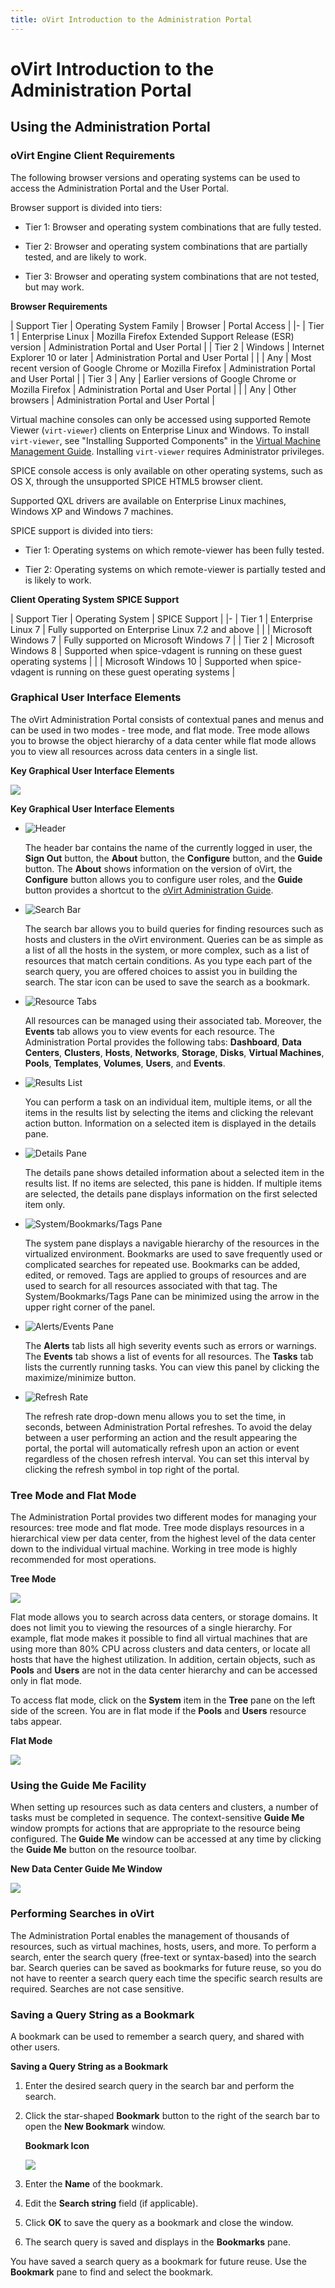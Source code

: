 ```yaml
---
title: oVirt Introduction to the Administration Portal
---
```


# oVirt Introduction to the Administration Portal

## Using the Administration Portal

### oVirt Engine Client Requirements

The following browser versions and operating systems can be used to access the Administration Portal and the User Portal.

Browser support is divided into tiers:

* Tier 1: Browser and operating system combinations that are fully tested.

* Tier 2: Browser and operating system combinations that are partially tested, and are likely to work.

* Tier 3: Browser and operating system combinations that are not tested, but may work.

**Browser Requirements**

| Support Tier | Operating System Family | Browser | Portal Access |
|-
| Tier 1 | Enterprise Linux | Mozilla Firefox Extended Support Release (ESR) version | Administration Portal and User Portal |
| Tier 2 | Windows | Internet Explorer 10 or later | Administration Portal and User Portal |
|        | Any | Most recent version of Google Chrome or Mozilla Firefox | Administration Portal and User Portal |
| Tier 3 | Any | Earlier versions of Google Chrome or Mozilla Firefox | Administration Portal and User Portal |
|        | Any | Other browsers | Administration Portal and User Portal |

Virtual machine consoles can only be accessed using supported Remote Viewer (`virt-viewer`) clients on Enterprise Linux and Windows. To install `virt-viewer`, see "Installing Supported Components" in the [Virtual Machine Management Guide](/documentation/vmm-guide/Virtual_Machine_Management_Guide/). Installing `virt-viewer` requires Administrator privileges.

SPICE console access is only available on other operating systems, such as OS X, through the unsupported SPICE HTML5 browser client.

Supported QXL drivers are available on Enterprise Linux machines, Windows XP and Windows 7 machines.

SPICE support is divided into tiers:

* Tier 1: Operating systems on which remote-viewer has been fully tested.

* Tier 2: Operating systems on which remote-viewer is partially tested and is likely to work.

**Client Operating System SPICE Support**

| Support Tier | Operating System | SPICE Support |
|-
| Tier 1 | Enterprise Linux 7 | Fully supported on Enterprise Linux 7.2 and above |
|        | Microsoft Windows 7        | Fully supported on Microsoft Windows 7 |
| Tier 2 | Microsoft Windows 8        | Supported when spice-vdagent is running on these guest operating systems |
|        | Microsoft Windows 10       | Supported when spice-vdagent is running on these guest operating systems |

### Graphical User Interface Elements

The oVirt Administration Portal consists of contextual panes and menus and can be used in two modes - tree mode, and flat mode. Tree mode allows you to browse the object hierarchy of a data center while flat mode allows you to view all resources across data centers in a single list.

**Key Graphical User Interface Elements**

![](/images/intro-admin/7336.png)

**Key Graphical User Interface Elements**

* ![Header](/images/intro-admin/172.png)

    The header bar contains the name of the currently logged in user, the **Sign Out** button, the **About** button, the **Configure** button, and the **Guide** button. The **About** shows information on the version of oVirt, the **Configure** button allows you to configure user roles, and the **Guide** button provides a shortcut to the [oVirt Administration Guide](/documentation/admin-guide/administration-guide/).

* ![Search Bar](/images/intro-admin/173.png)

    The search bar allows you to build queries for finding resources such as hosts and clusters in the oVirt environment. Queries can be as simple as a list of all the hosts in the system, or more complex, such as a list of resources that match certain conditions. As you type each part of the search query, you are offered choices to assist you in building the search. The star icon can be used to save the search as a bookmark.

* ![Resource Tabs](/images/intro-admin/174.png)

    All resources can be managed using their associated tab. Moreover, the **Events** tab allows you to view events for each resource. The Administration Portal provides the following tabs: **Dashboard**, **Data Centers**, **Clusters**, **Hosts**, **Networks**, **Storage**, **Disks**, **Virtual Machines**, **Pools**, **Templates**, **Volumes**, **Users**, and **Events**.

* ![Results List](/images/intro-admin/175.png)

    You can perform a task on an individual item, multiple items, or all the items in the results list by selecting the items and clicking the relevant action button. Information on a selected item is displayed in the details pane.

* ![Details Pane](/images/intro-admin/176.png)

    The details pane shows detailed information about a selected item in the results list. If no items are selected, this pane is hidden. If multiple items are selected, the details pane displays information on the first selected item only.

* ![System/Bookmarks/Tags Pane](/images/intro-admin/177.png)

    The system pane displays a navigable hierarchy of the resources in the virtualized environment. Bookmarks are used to save frequently used or complicated searches for repeated use. Bookmarks can be added, edited, or removed. Tags are applied to groups of resources and are used to search for all resources associated with that tag. The System/Bookmarks/Tags Pane can be minimized using the arrow in the upper right corner of the panel.

* ![Alerts/Events Pane](/images/intro-admin/178.png)

    The **Alerts** tab lists all high severity events such as errors or warnings. The **Events** tab shows a list of events for all resources. The **Tasks** tab lists the currently running tasks. You can view this panel by clicking the maximize/minimize button.

* ![Refresh Rate](/images/intro-admin/5114.png)

    The refresh rate drop-down menu allows you to set the time, in seconds, between Administration Portal refreshes. To avoid the delay between a user performing an action and the result appearing the portal, the portal will automatically refresh upon an action or event regardless of the chosen refresh interval. You can set this interval by clicking the refresh symbol in top right of the portal.

### Tree Mode and Flat Mode

The Administration Portal provides two different modes for managing your resources: tree mode and flat mode. Tree mode displays resources in a hierarchical view per data center, from the highest level of the data center down to the individual virtual machine. Working in tree mode is highly recommended for most operations.

**Tree Mode**

![](/images/intro-admin/6127.png)

Flat mode allows you to search across data centers, or storage domains. It does not limit you to viewing the resources of a single hierarchy. For example, flat mode makes it possible to find all virtual machines that are using more than 80% CPU across clusters and data centers, or locate all hosts that have the highest utilization. In addition, certain objects, such as **Pools** and **Users** are not in the data center hierarchy and can be accessed only in flat mode.

To access flat mode, click on the **System** item in the **Tree** pane on the left side of the screen. You are in flat mode if the **Pools** and **Users** resource tabs appear.

**Flat Mode**

![](/images/intro-admin/6128.png)

### Using the Guide Me Facility

When setting up resources such as data centers and clusters, a number of tasks must be completed in sequence. The context-sensitive **Guide Me** window prompts for actions that are appropriate to the resource being configured. The **Guide Me** window can be accessed at any time by clicking the **Guide Me** button on the resource toolbar.

**New Data Center Guide Me Window**

![](/images/intro-admin/251.png)

### Performing Searches in oVirt

The Administration Portal enables the management of thousands of resources, such as virtual machines, hosts, users, and more. To perform a search, enter the search query (free-text or syntax-based) into the search bar. Search queries can be saved as bookmarks for future reuse, so you do not have to reenter a search query each time the specific search results are required. Searches are not case sensitive.

### Saving a Query String as a Bookmark

A bookmark can be used to remember a search query, and shared with other users.

**Saving a Query String as a Bookmark**

1. Enter the desired search query in the search bar and perform the search.

2. Click the star-shaped **Bookmark** button to the right of the search bar to open the **New Bookmark** window.

    **Bookmark Icon**

    ![](/images/intro-admin/6129.png)

3. Enter the **Name** of the bookmark.

4. Edit the **Search string** field (if applicable).

5. Click **OK** to save the query as a bookmark and close the window.

6. The search query is saved and displays in the **Bookmarks** pane.

You have saved a search query as a bookmark for future reuse. Use the **Bookmark** pane to find and select the bookmark.
